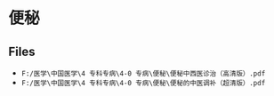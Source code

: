 # 便秘

## Files

- `F:/医学\中国医学\4 专科专病\4-0 专病\便秘\便秘中西医诊治（高清版）.pdf`
- `F:/医学\中国医学\4 专科专病\4-0 专病\便秘\便秘的中医调补（超清版）.pdf`
